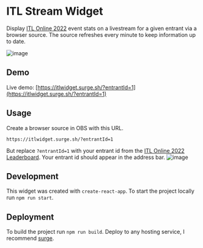 # ITL Stream Widget

Display [ITL Online 2022](https://itl2022.groovestats.com) event stats on a livestream for a given entrant via a browser source. 
The source refreshes every minute to keep information up to date.

![image](https://user-images.githubusercontent.com/11725545/161714632-d70da56b-e24b-42f2-a18a-549e07b4c834.png)

## Demo
Live demo: [https://itlwidget.surge.sh/?entrantId=1](https://itlwidget.surge.sh/?entrantId=1)

## Usage

Create a browser source in OBS with this URL.
```
https://itlwidget.surge.sh/?entrantId=1
```
But replace `?entrantId=1` with your entrant id from the [ITL Online 2022 Leaderboard](https://itl2022.groovestats.com/leaderboard).
Your entrant id should appear in the address bar. ![image](https://user-images.githubusercontent.com/11725545/161716485-54be6c86-030d-4c94-bd52-64143538a243.png)

## Development

This widget was created with `create-react-app`. To start the project locally run `npm run start`.

## Deployment

To build the project run `npm run build`. Deploy to any hosting service, I recommend [surge](https://surge.sh/).
